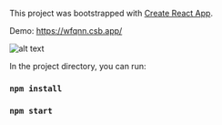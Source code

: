 This project was bootstrapped with [Create React App](https://github.com/facebook/create-react-app).

Demo: https://wfqnn.csb.app/

![alt text](https://i.ibb.co/hV9z0C6/Screenshot-110.png)

In the project directory, you can run:
### `npm install`
### `npm start`
